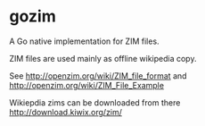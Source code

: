 gozim
=====

A Go native implementation for ZIM files.  

ZIM files are used mainly as offline wikipedia copy.

See http://openzim.org/wiki/ZIM_file_format and http://openzim.org/wiki/ZIM_File_Example

Wikiepdia zims can be downloaded from there http://download.kiwix.org/zim/
